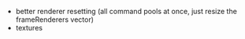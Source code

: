 - better renderer resetting (all command pools at once, just resize the frameRenderers vector)
- textures
